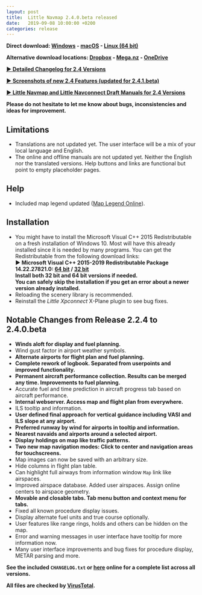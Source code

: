 ```yaml
---
layout: post
title:  Little Navmap 2.4.0.beta released
date:   2019-09-08 10:00:00 +0200
categories: release
---
```


**Direct download: [Windows](https://github.com/albar965/littlenavmap/releases/download/v2.4.0.beta/LittleNavmap-win-2.4.0.beta.zip) -
[macOS](https://github.com/albar965/littlenavmap/releases/download/v2.4.0.beta/LittleNavmap-macOS-2.4.0.beta.zip) -
[Linux \(64 bit\)](https://github.com/albar965/littlenavmap/releases/download/v2.4.0.beta/LittleNavmap-linux-2.4.0.beta.tar.gz)**

**Alternative download locations: [Dropbox](https://www.dropbox.com/sh/eh446yent4rz3uq/AACg8vMEmX8AxY_5Hjpt90kWa) -
[Mega.nz](https://mega.nz/#F!iOZHlIab!65qqRGToUUCxiSMmzbab1w) -
[OneDrive](https://1drv.ms/u/s!AoWYKlNEZds9auvFMliyQ3HK-lY?e=42ud1g)**

[**► Detailed Changelog for 2.4 Versions**](/pages/24/littlenavmapchangelog.html)

[**► Screenshots of new 2.4 Features (updated for 2.4.1.beta)**](/pages/24/littlenavmapscreens.html)

[**► Little Navmap and Little Navconnect Draft Manuals for 2.4 Versions**](/pages/24/littlenavmapmanuals.html)

**Please do not hesitate to let me know about bugs, inconsistencies and ideas for improvement.**

## Limitations

* Translations are not updated yet. The user interface will be a mix of your local language and
  English.
* The online and offline manuals are not updated yet. Neither the English nor the translated
  versions. Help buttons and links are functional but point to empty placeholder pages.

## Help
* Included map legend updated \([Map Legend Online](https://www.littlenavmap.org/manuals/littlenavmap/release/2.4/en/LEGEND.html)\).

## Installation

* You might have to install the Microsoft Visual C++ 2015 Redistributable on a fresh installation of
  Windows 10. Most will have this already installed since it is needed by many programs.
  You can get the Redistributable from the following download links:<br/>
  **►  Microsoft Visual C++ 2015-2019 Redistributable Package 14.22.27821.0:
[64 bit](https://www.littlenavmap.org/downloads/Windows%20Redistributable%20Packages/vc_redist.x64_2015-2019.exe) /
[32 bit](https://www.littlenavmap.org/downloads/Windows%20Redistributable%20Packages/vc_redist.x86_2015-2019.exe)**<br/>
  **Install both 32 bit and 64 bit versions if needed.**<br/>
  **You can safely skip the installation if you get an error about a newer version already installed.**
* Reloading the scenery library is recommended.
* Reinstall the _Little Xpconnect_ X-Plane plugin to see bug fixes.

## Notable Changes from Release 2.2.4 to 2.4.0.beta

* **Winds aloft for display and fuel planning.**
* Wind gust factor in airport weather symbols.
* **Alternate airports for flight plan and fuel planning.**
* **Complete rework of logbook. Separated from userpoints and improved functionality.**
* **Permanent aircraft performance collection. Results can be merged any time. Improvements to fuel planning.**
* Accurate fuel and time prediction in aircraft progress tab based on aircraft performance.
* **Internal webserver. Access map and flight plan from everywhere.**
* ILS tooltip and information.
* **User defined final approach for vertical guidance including VASI and ILS slope at any airport.**
* **Preferred runway by wind for airports in tooltip and information.**
* **Nearest navaids and airports around a selected airport.**
* **Display holdings on map like traffic patterns.**
* **Two new map navigation modes: Click to center and navigation areas for touchscreens.**
* Map images can now be saved with an arbitrary size.
* Hide columns in flight plan table.
* Can highlight full airways from information window `Map` link like airspaces.
* Improved airspace database. Added user airspaces. Assign online centers to airspace geometry.
* **Movable and closable tabs. Tab menu button and context menu for tabs.**
* Fixed all known procedure display issues.
* Display alternate fuel units and true course optionally.
* User features like range rings, holds and others can be hidden on the map.
* Error and warning messages in user interface have tooltip for more information now.
* Many user interface improvements and bug fixes for procedure display, METAR parsing and more.

**See the included `CHANGELOG.txt` or [here](https://github.com/albar965/littlenavmap/blob/release/2.4/CHANGELOG.txt) online for a complete list across all versions.**

**All files are checked by [VirusTotal](https://www.virustotal.com).**
